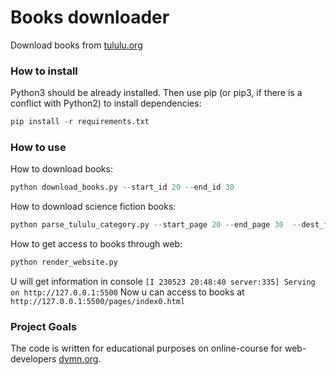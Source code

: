 # Books downloader #

Download books from [tululu.org](https://tululu.org)

### How to install ###

Python3 should be already installed. Then use pip (or pip3, if there is a conflict with Python2) to install dependencies:

```python
pip install -r requirements.txt
```

### How to use ###

How to download books:
```python
python download_books.py --start_id 20 --end_id 30
```

How to download science fiction books:

```python
python parse_tululu_category.py --start_page 20 --end_page 30  --dest_folder r:\5 --json_path r:\6 --skip_imgs False --skip_txt False
```

How to get access to books through web:

```python
python render_website.py
```

U will get information in console 
```[I 230523 20:48:40 server:335] Serving on http://127.0.0.1:5500```
Now u can access to books at ```http://127.0.0.1:5500/pages/index0.html```

### Project Goals ###
The code is written for educational purposes on online-course for web-developers [dvmn.org](dvmn.org).
